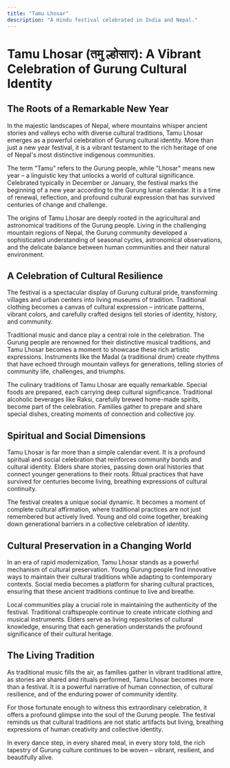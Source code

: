 ```yaml
---
title: "Tamu Lhosar"
description: "A Hindu festival celebrated in India and Nepal."
---
```


# Tamu Lhosar (तमु ल्होसार): A Vibrant Celebration of Gurung Cultural Identity

## The Roots of a Remarkable New Year

In the majestic landscapes of Nepal, where mountains whisper ancient stories and valleys echo with diverse cultural traditions, Tamu Lhosar emerges as a powerful celebration of Gurung cultural identity. More than just a new year festival, it is a vibrant testament to the rich heritage of one of Nepal's most distinctive indigenous communities.

The term "Tamu" refers to the Gurung people, while "Lhosar" means new year – a linguistic key that unlocks a world of cultural significance. Celebrated typically in December or January, the festival marks the beginning of a new year according to the Gurung lunar calendar. It is a time of renewal, reflection, and profound cultural expression that has survived centuries of change and challenge.

The origins of Tamu Lhosar are deeply rooted in the agricultural and astronomical traditions of the Gurung people. Living in the challenging mountain regions of Nepal, the Gurung community developed a sophisticated understanding of seasonal cycles, astronomical observations, and the delicate balance between human communities and their natural environment.

## A Celebration of Cultural Resilience

The festival is a spectacular display of Gurung cultural pride, transforming villages and urban centers into living museums of tradition. Traditional clothing becomes a canvas of cultural expression – intricate patterns, vibrant colors, and carefully crafted designs tell stories of identity, history, and community.

Traditional music and dance play a central role in the celebration. The Gurung people are renowned for their distinctive musical traditions, and Tamu Lhosar becomes a moment to showcase these rich artistic expressions. Instruments like the Madal (a traditional drum) create rhythms that have echoed through mountain valleys for generations, telling stories of community life, challenges, and triumphs.

The culinary traditions of Tamu Lhosar are equally remarkable. Special foods are prepared, each carrying deep cultural significance. Traditional alcoholic beverages like Raksi, carefully brewed home-made spirits, become part of the celebration. Families gather to prepare and share special dishes, creating moments of connection and collective joy.

## Spiritual and Social Dimensions

Tamu Lhosar is far more than a simple calendar event. It is a profound spiritual and social celebration that reinforces community bonds and cultural identity. Elders share stories, passing down oral histories that connect younger generations to their roots. Ritual practices that have survived for centuries become living, breathing expressions of cultural continuity.

The festival creates a unique social dynamic. It becomes a moment of complete cultural affirmation, where traditional practices are not just remembered but actively lived. Young and old come together, breaking down generational barriers in a collective celebration of identity.

## Cultural Preservation in a Changing World

In an era of rapid modernization, Tamu Lhosar stands as a powerful mechanism of cultural preservation. Young Gurung people find innovative ways to maintain their cultural traditions while adapting to contemporary contexts. Social media becomes a platform for sharing cultural practices, ensuring that these ancient traditions continue to live and breathe.

Local communities play a crucial role in maintaining the authenticity of the festival. Traditional craftspeople continue to create intricate clothing and musical instruments. Elders serve as living repositories of cultural knowledge, ensuring that each generation understands the profound significance of their cultural heritage.

## The Living Tradition

As traditional music fills the air, as families gather in vibrant traditional attire, as stories are shared and rituals performed, Tamu Lhosar becomes more than a festival. It is a powerful narrative of human connection, of cultural resilience, and of the enduring power of community identity.

For those fortunate enough to witness this extraordinary celebration, it offers a profound glimpse into the soul of the Gurung people. The festival reminds us that cultural traditions are not static artifacts but living, breathing expressions of human creativity and collective identity.

In every dance step, in every shared meal, in every story told, the rich tapestry of Gurung culture continues to be woven – vibrant, resilient, and beautifully alive.